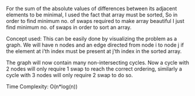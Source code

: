 For the sum of the absolute values of differences between its adjacent elements to be minimal, I used the fact that array must be sorted, So in order to find minimum no. of swaps required to make array beautiful I just find minimum no. of swaps in order to sort an array.

Concept used:
This can be easily done by visualizing the problem as a graph. We will have n nodes and an edge directed from node i to node j if the element at i’th index must be present at j’th index in the sorted array.

The graph will now contain many non-intersecting cycles. Now a cycle with 2 nodes will only require 1 swap to reach the correct ordering, similarly a cycle with 3 nodes will only require 2 swap to do so.

Time Complexity: O(n*log(n))


